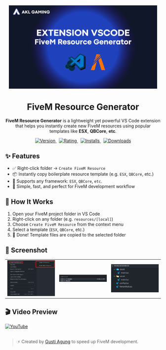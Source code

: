 <br>
<div align="center">
  <img src="https://raw.githubusercontent.com/gustiagung19/fivem-resources-generator/master/banner.png" alt="logo" width="480" height="270">

  <h1>FiveM Resource Generator</h1>
  <p><b>FiveM Resource Generator</b> is a lightweight yet powerful VS Code extension that helps you instantly create new FiveM resources using popular templates like <b>ESX</b>, <b>QBCore</b>, <b>etc</b>.</p>

  <p>
    <a href="https://marketplace.visualstudio.com/items?itemName=gustiagung.fivem-resources-generator">
      <img src="https://img.shields.io/visual-studio-marketplace/v/gustiagung.fivem-resources-generator?style=for-the-badge&colorA=1e1e1e&colorB=3b82f6&label=VERSION" alt="Version"/>
    </a>&nbsp;
    <a href="https://marketplace.visualstudio.com/items?itemName=gustiagung.fivem-resources-generator">
      <img src="https://img.shields.io/visual-studio-marketplace/r/gustiagung.fivem-resources-generator?style=for-the-badge&colorA=1e1e1e&colorB=3b82f6&label=RATING" alt="Rating"/>
    </a>&nbsp;
    <a href="https://marketplace.visualstudio.com/items?itemName=gustiagung.fivem-resources-generator">
      <img src="https://img.shields.io/visual-studio-marketplace/i/gustiagung.fivem-resources-generator?style=for-the-badge&colorA=1e1e1e&colorB=3b82f6&label=INSTALLS" alt="Installs"/>
    </a>&nbsp;
    <a href="https://marketplace.visualstudio.com/items?itemName=gustiagung.fivem-resources-generator">
      <img src="https://img.shields.io/visual-studio-marketplace/d/gustiagung.fivem-resources-generator?style=for-the-badge&colorA=1e1e1e&colorB=3b82f6&label=DOWNLOADS" alt="Downloads"/>
    </a>
  </p>
</div>

## ✨ Features

- ✅ Right-click folder → `Create FiveM Resource`
- 📦 Instantly copy boilerplate resource template (e.g. `ESX`, `QBCore`, etc.)
- 🔧 Supports any framework: `ESX`, `QBCore`, `etc`.
- 🧠 Simple, fast, and perfect for FiveM development workflow

## 🚀 How It Works

1. Open your FiveM project folder in VS Code
2. Right-click on any folder (e.g. `resources/[local]`)
3. Choose `Create FiveM Resource` from the context menu
4. Select a template (`ESX`, `QBCore`, etc.)
5. 🎉 Done! Template files are copied to the selected folder

## 📸 Screenshot

<table>
    <tr>
        <td align="center">
            <img src="https://raw.githubusercontent.com/gustiagung19/fivem-resources-generator/master/images/right-click-menu.png" width="500">
        </td>
        <td align="center">
            <img src="https://raw.githubusercontent.com/gustiagung19/fivem-resources-generator/master/images/command-palette.png" width="500">
        </td>
        <td align="center">
            <img src="https://raw.githubusercontent.com/gustiagung19/fivem-resources-generator/master/images/template.png" width="500">
        </td>
    </tr>
</table>

## 🎬 Video Preview

<div>
    <a href="https://youtu.be/rvwHPQZh_fg" target="_blank">
        <img src="https://img.shields.io/badge/YouTube-🎬%20Click%20Here-FF0000?style=for-the-badge&logo=youtube&logoColor=white&labelColor=cc0000" alt="YouTube" loading="lazy">
    </a>
</div>

<br>

> ⚡ Created by [Gusti Agung](https://github.com/gustiagung19) to speed up FiveM development.